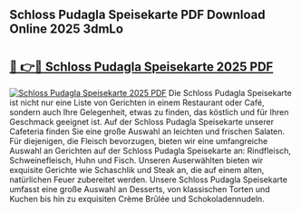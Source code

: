 ## Schloss Pudagla Speisekarte PDF Download Online 2025 3dmLo

# <h2><a href="http://gcc2lan.nevu.top/?p=Schloss+Pudagla+Speisekarte">🔗 👉🔴 Schloss Pudagla Speisekarte 2025 PDF</a></h2>

[![Schloss Pudagla Speisekarte 2025 PDF](https://i.imgur.com/dBaPXMq.png)](http://gcc2lan.nevu.top/?p=Schloss+Pudagla+Speisekarte)
Die Schloss Pudagla Speisekarte ist nicht nur eine Liste von Gerichten in einem Restaurant oder Café, sondern auch Ihre Gelegenheit, etwas zu finden, das köstlich und für Ihren Geschmack geeignet ist. Auf der Schloss Pudagla Speisekarte unserer Cafeteria finden Sie eine große Auswahl an leichten und frischen Salaten. Für diejenigen, die Fleisch bevorzugen, bieten wir eine umfangreiche Auswahl an Gerichten auf der Schloss Pudagla Speisekarte an: Rindfleisch, Schweinefleisch, Huhn und Fisch. Unseren Auserwählten bieten wir exquisite Gerichte wie Schaschlik und Steak an, die auf einem alten, natürlichen Feuer zubereitet werden. Unsere Schloss Pudagla Speisekarte umfasst eine große Auswahl an Desserts, von klassischen Torten und Kuchen bis hin zu exquisiten Crème Brûlée und Schokoladennudeln.

